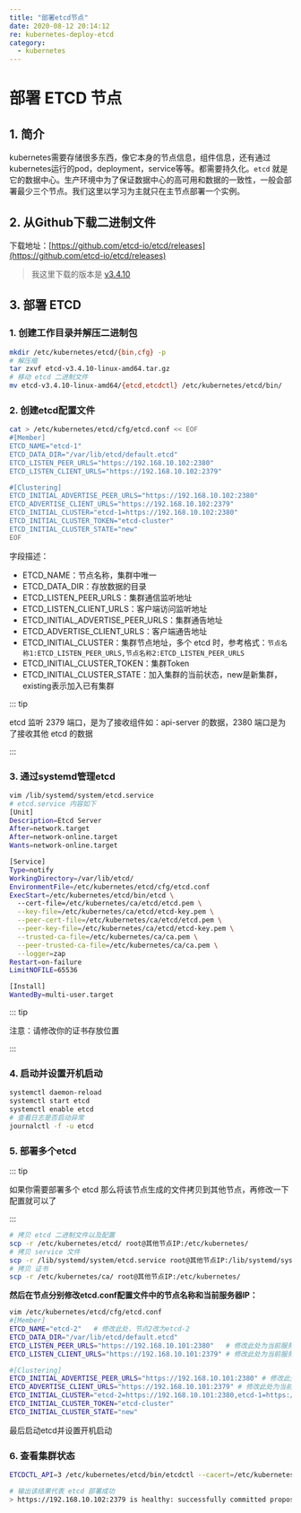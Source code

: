 ```yaml
---
title: "部署etcd节点"
date: 2020-08-12 20:14:12
re: kubernetes-deploy-etcd
category:
  - kubernetes
---
```


# 部署 ETCD 节点

## 1. 简介

kubernetes需要存储很多东西，像它本身的节点信息，组件信息，还有通过kubernetes运行的pod，deployment，service等等。都需要持久化。`etcd` 就是它的数据中心。生产环境中为了保证数据中心的高可用和数据的一致性，一般会部署最少三个节点。我们这里以学习为主就只在主节点部署一个实例。



## 2. 从Github下载二进制文件

下载地址：[https://github.com/etcd-io/etcd/releases](https://github.com/etcd-io/etcd/releases)

> 我这里下载的版本是 [v3.4.10](https://github.com/etcd-io/etcd/releases/tag/v3.4.10)



## 3. 部署 ETCD

### 1. 创建工作目录并解压二进制包

```bash
mkdir /etc/kubernetes/etcd/{bin,cfg} -p
# 解压缩
tar zxvf etcd-v3.4.10-linux-amd64.tar.gz
# 移动 etcd 二进制文件
mv etcd-v3.4.10-linux-amd64/{etcd,etcdctl} /etc/kubernetes/etcd/bin/
```



### 2. 创建etcd配置文件	

```bash
cat > /etc/kubernetes/etcd/cfg/etcd.conf << EOF
#[Member]
ETCD_NAME="etcd-1"
ETCD_DATA_DIR="/var/lib/etcd/default.etcd"
ETCD_LISTEN_PEER_URLS="https://192.168.10.102:2380"
ETCD_LISTEN_CLIENT_URLS="https://192.168.10.102:2379"

#[Clustering]
ETCD_INITIAL_ADVERTISE_PEER_URLS="https://192.168.10.102:2380"
ETCD_ADVERTISE_CLIENT_URLS="https://192.168.10.102:2379"
ETCD_INITIAL_CLUSTER="etcd-1=https://192.168.10.102:2380"
ETCD_INITIAL_CLUSTER_TOKEN="etcd-cluster"
ETCD_INITIAL_CLUSTER_STATE="new"
EOF
```

字段描述：

- ETCD_NAME：节点名称，集群中唯一
- ETCD_DATA_DIR：存放数据的目录
- ETCD_LISTEN_PEER_URLS：集群通信监听地址
- ETCD_LISTEN_CLIENT_URLS：客户端访问监听地址
- ETCD_INITIAL_ADVERTISE_PEER_URLS：集群通告地址
- ETCD_ADVERTISE_CLIENT_URLS：客户端通告地址
- ETCD_INITIAL_CLUSTER：集群节点地址，多个 etcd 时，参考格式：`节点名称1:ETCD_LISTEN_PEER_URLS,节点名称2:ETCD_LISTEN_PEER_URLS` 
- ETCD_INITIAL_CLUSTER_TOKEN：集群Token
- ETCD_INITIAL_CLUSTER_STATE：加入集群的当前状态，new是新集群，existing表示加入已有集群

::: tip

etcd 监听 2379 端口，是为了接收组件如：api-server 的数据，2380 端口是为了接收其他 etcd 的数据

:::

### 3. 通过systemd管理etcd

```bash
vim /lib/systemd/system/etcd.service
# etcd.service 内容如下
[Unit]
Description=Etcd Server
After=network.target
After=network-online.target
Wants=network-online.target

[Service]
Type=notify
WorkingDirectory=/var/lib/etcd/
EnvironmentFile=/etc/kubernetes/etcd/cfg/etcd.conf
ExecStart=/etc/kubernetes/etcd/bin/etcd \
  --cert-file=/etc/kubernetes/ca/etcd/etcd.pem \
  --key-file=/etc/kubernetes/ca/etcd/etcd-key.pem \
  --peer-cert-file=/etc/kubernetes/ca/etcd/etcd.pem \
  --peer-key-file=/etc/kubernetes/ca/etcd/etcd-key.pem \
  --trusted-ca-file=/etc/kubernetes/ca/ca.pem \
  --peer-trusted-ca-file=/etc/kubernetes/ca/ca.pem \
  --logger=zap
Restart=on-failure
LimitNOFILE=65536

[Install]
WantedBy=multi-user.target
```

::: tip

注意：请修改你的证书存放位置

:::



### 4. 启动并设置开机启动

```bash
systemctl daemon-reload
systemctl start etcd
systemctl enable etcd
# 查看日志是否启动异常
journalctl -f -u etcd
```



### 5. 部署多个etcd 

::: tip

如果你需要部署多个 etcd 那么将该节点生成的文件拷贝到其他节点，再修改一下配置就可以了

:::	

```bash
# 拷贝 etcd 二进制文件以及配置
scp -r /etc/kubernetes/etcd/ root@其他节点IP:/etc/kubernetes/
# 拷贝 service 文件
scp -r /lib/systemd/system/etcd.service root@其他节点IP:/lib/systemd/system/
# 拷贝 证书
scp -r /etc/kubernetes/ca/ root@其他节点IP:/etc/kubernetes/
```

**然后在节点分别修改etcd.conf配置文件中的节点名称和当前服务器IP：**

```bash
vim /etc/kubernetes/etcd/cfg/etcd.conf
#[Member]
ETCD_NAME="etcd-2"   # 修改此处，节点2改为etcd-2
ETCD_DATA_DIR="/var/lib/etcd/default.etcd"
ETCD_LISTEN_PEER_URLS="https://192.168.10.101:2380"   # 修改此处为当前服务器IP
ETCD_LISTEN_CLIENT_URLS="https://192.168.10.101:2379" # 修改此处为当前服务器IP

#[Clustering]
ETCD_INITIAL_ADVERTISE_PEER_URLS="https://192.168.10.101:2380" # 修改此处为当前服务器IP
ETCD_ADVERTISE_CLIENT_URLS="https://192.168.10.101:2379" # 修改此处为当前服务器IP
ETCD_INITIAL_CLUSTER="etcd-2=https://192.168.10.101:2380,etcd-1=https://192.168.10.102:2380"
ETCD_INITIAL_CLUSTER_TOKEN="etcd-cluster"
ETCD_INITIAL_CLUSTER_STATE="new"
```

最后启动etcd并设置开机启动



### 6. 查看集群状态

```bash
ETCDCTL_API=3 /etc/kubernetes/etcd/bin/etcdctl --cacert=/etc/kubernetes/ca/ca.pem --cert=/etc/kubernetes/ca/etcd/etcd.pem --key=/etc/kubernetes/ca/etcd/etcd-key.pem --endpoints="https://192.168.10.102:2379" endpoint health

# 输出该结果代表 etcd 部署成功
> https://192.168.10.102:2379 is healthy: successfully committed proposal: took = 5.838821ms
```

